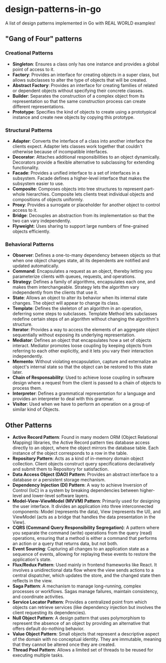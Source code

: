 # design-patterns-in-go

A list of design patterns implemented in Go with REAL WORLD examples!

## "Gang of Four" patterns

### Creational Patterns

- **Singleton**: Ensures a class only has one instance and provides a global point of access to it.
- **Factory**: Provides an interface for creating objects in a super class, but allows subclasses to alter the type of objects that will be created.
- **Abstract Factory**: Provides an interface for creating families of related or dependent objects without specifying their concrete classes.
- **Builder**: Separates the construction of a complex object from its representation so that the same construction process can create different representations.
- **Prototype**: Specifies the kind of objects to create using a prototypical instance and create new objects by copying this prototype.

### Structural Patterns

- **Adapter**: Converts the interface of a class into another interface the clients expect. Adapter lets classes work together that couldn't otherwise because of incompatible interfaces.
- **Decorator**: Attaches additional responsibilities to an object dynamically. Decorators provide a flexible alternative to subclassing for extending functionality.
- **Facade**: Provides a unified interface to a set of interfaces in a subsystem. Facade defines a higher-level interface that makes the subsystem easier to use.
- **Composite**: Composes objects into tree structures to represent part-whole hierarchies. Composite lets clients treat individual objects and compositions of objects uniformly.
- **Proxy**: Provides a surrogate or placeholder for another object to control access to it.
- **Bridge**: Decouples an abstraction from its implementation so that the two can vary independently.
- **Flyweight**: Uses sharing to support large numbers of fine-grained objects efficiently.

### Behavioral Patterns

- **Observer**: Defines a one-to-many dependency between objects so that when one object changes state, all its dependents are notified and updated automatically.
- **Command**: Encapsulates a request as an object, thereby letting you parameterize clients with queues, requests, and operations.
- **Strategy**: Defines a family of algorithms, encapsulates each one, and makes them interchangeable. Strategy lets the algorithm vary independently from the clients that use it.
- **State**: Allows an object to alter its behavior when its internal state changes. The object will appear to change its class.
- **Template**: Defines the skeleton of an algorithm in an operation, deferring some steps to subclasses. Template Method lets subclasses redefine certain steps of an algorithm without changing the algorithm's structure.
- **Iterator**: Provides a way to access the elements of an aggregate object sequentially without exposing its underlying representation.
- **Mediator**: Defines an object that encapsulates how a set of objects interact. Mediator promotes loose coupling by keeping objects from referring to each other explicitly, and it lets you vary their interaction independently.
- **Memento**: Without violating encapsulation, capture and externalize an object's internal state so that the object can be restored to this state later.
- **Chain of Responsability**: Used to achieve loose coupling in software design where a request from the client is passed to a chain of objects to process them.
- **Interpreter**: Defines a grammatical representation for a language and provides an interpreter to deal with this grammar.
- **Visitor**: Used when we have to perform an operation on a group of similar kind of Objects.

## Other Patterns

- **Active Record Pattern**: Found in many modern ORM (Object Relational Mapping) libraries, the Active Record pattern ties database access directly to an object, where the object mirrors the database table. Each instance of the object corresponds to a row in the table.
- **Repository Pattern**: Acts as a kind of in-memory domain object collection. Client objects construct query specifications declaratively and submit them to Repository for satisfaction.
- **Data Access Object (DAO) Pattern**: Provides an abstract interface to a database or a persistent storage mechanism.
- **Dependency Injection (DI) Pattern**: A way to achieve Inversion of Control (IoC) in a system by breaking dependencies between higher-level and lower-level software layers.
- **Model-View-ViewModel (MVVM) Pattern**: Primarily used for designing the user interface. It divides an application into three interconnected components: Model (represents the data), View (represents the UI), and ViewModel (acts as a bridge that handles the data presentation in the View).
- **CQRS (Command Query Responsibility Segregation)**: A pattern where you separate the command (write) operations from the query (read) operations, ensuring that a method is either a command that performs an action or a query that returns data, but not both.
- **Event Sourcing**: Capturing all changes to an application state as a sequence of events, allowing for replaying these events to restore the application's state.
- **Flux/Redux Pattern**: Used mainly in frontend frameworks like React. It involves a unidirectional data flow where the view sends actions to a central dispatcher, which updates the store, and the changed state then reflects in the view.
- **Saga Pattern**: A mechanism to manage long-running, complex processes or workflows. Sagas manage failures, maintain consistency, and coordinate activities.
- **Service Locator Pattern**: Provides a centralized point from which objects can retrieve services (like dependency injection but involves the client requesting its dependencies).
- **Null Object Pattern**: A design pattern that uses polymorphism to represent the absence of an object by providing an alternative that offers default do-nothing behavior.
- **Value Object Pattern**: Small objects that represent a descriptive aspect of the domain with no conceptual identity. They are immutable, meaning that they cannot be altered once they are created.
- **Thread Pool Pattern**: Allows a limited set of threads to be reused for executing multiple tasks.
